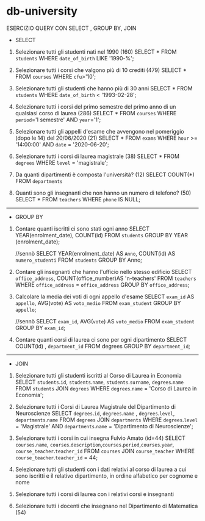 # db-university

ESERCIZIO QUERY CON SELECT , GROUP BY, JOIN

- SELECT 

1. Selezionare tutti gli studenti nati nel 1990 (160)
    SELECT * 
    FROM `students`
    WHERE `date_of_birth`
    LIKE '1990-%';


2. Selezionare tutti i corsi che valgono più di 10 crediti (479)
    SELECT * 
    FROM `courses` 
    WHERE `cfu`>'10';


3. Selezionare tutti gli studenti che hanno più di 30 anni
    SELECT * 
    FROM `students` 
    WHERE `date_of_birth` < '1993-02-28';


4. Selezionare tutti i corsi del primo semestre del primo anno di un qualsiasi corso di
laurea (286)
    SELECT * 
    FROM `courses`
    WHERE `period`='I semestre'
    AND `year`='1';


5. Selezionare tutti gli appelli d'esame che avvengono nel pomeriggio (dopo le 14) del
20/06/2020 (21)
    SELECT *
    FROM `exams`
    WHERE `hour` >= '14:00:00'
    AND `date` = '2020-06-20';


6. Selezionare tutti i corsi di laurea magistrale (38)
    SELECT * 
    FROM `degrees` 
    WHERE `level` = 'magistrale';


7. Da quanti dipartimenti è composta l'università? (12)
    SELECT COUNT(*)
    FROM `departments`


8. Quanti sono gli insegnanti che non hanno un numero di telefono? (50)
    SELECT * 
    FROM `teachers` 
    WHERE `phone` IS NULL;


---------------------------------------------------------------------------------------

- GROUP BY

1. Contare quanti iscritti ci sono stati ogni anno
    SELECT YEAR(enrolment_date), COUNT(id)
    FROM `students`
    GROUP BY YEAR (enrolment_date);

    //sennò
    SELECT YEAR(enrolment_date) AS `Anno`, COUNT(id) AS `numero_studenti`
    FROM `students`
    GROUP BY Anno;
 

2. Contare gli insegnanti che hanno l'ufficio nello stesso edificio
    SELECT `office_address`, 
    COUNT(office_number)AS 'n-teachers' 
    FROM `teachers` 
    WHERE `office_address` = `office_address` 
    GROUP BY `office_address`;


3. Calcolare la media dei voti di ogni appello d'esame
    SELECT `exam_id` AS `appello`, AVG(vote) AS `voto_medio`
    FROM `exam_student`
    GROUP BY `appello`;

    //sennò
    SELECT `exam_id`, AVG(`vote`) AS `voto_medio`
    FROM `exam_student`
    GROUP BY `exam_id`;


4. Contare quanti corsi di laurea ci sono per ogni dipartimento
    SELECT COUNT(id) , `department_id`
    FROM degrees
    GROUP BY `department_id`;


---------------------------------------------------------------------------------------

- JOIN

1. Selezionare tutti gli studenti iscritti al Corso di Laurea in Economia
    SELECT `students`.`id`, `students`.`name`, `students`.`surname`, `degrees`.`name` 
    FROM `students` 
    JOIN `degrees`
    WHERE `degrees`.`name` = 'Corso di Laurea in Economia';


2. Selezionare tutti i Corsi di Laurea Magistrale del Dipartimento di Neuroscienze
    SELECT `degrees`.`id`, `degrees`.`name` , `degrees`.`level`, `departments`.`name`
    FROM `degrees`
    JOIN `departments`
    WHERE `degrees`.`level` = 'Magistrale'
    AND `departments`.`name` = 'Dipartimento di Neuroscienze';

3. Selezionare tutti i corsi in cui insegna Fulvio Amato (id=44)
    SELECT `courses`.`name`, `courses`.`description`,`courses`.`period`,`courses`.`year`, `course_teacher`.`teacher_id`
    FROM `courses`
    JOIN `course_teacher`
    WHERE `course_teacher`.`teacher_id` = 44;


4. Selezionare tutti gli studenti con i dati relativi al corso di laurea a cui sono iscritti e il
relativo dipartimento, in ordine alfabetico per cognome e nome


5. Selezionare tutti i corsi di laurea con i relativi corsi e insegnanti


6. Selezionare tutti i docenti che insegnano nel Dipartimento di Matematica (54)
